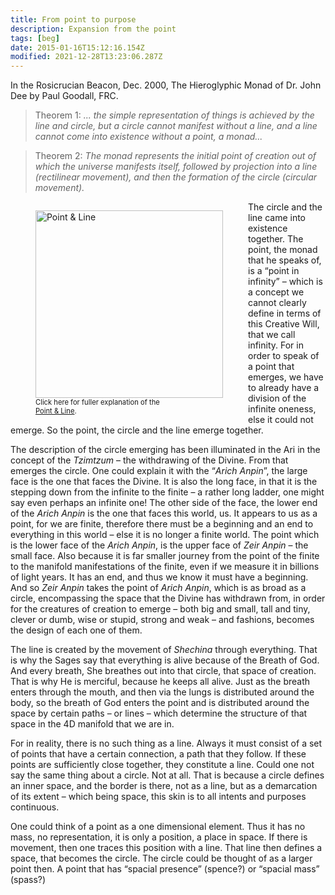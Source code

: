 ```yaml
---
title: From point to purpose
description: Expansion from the point
tags: [beg]
date: 2015-01-16T15:12:16.154Z
modified: 2021-12-28T13:23:06.287Z
---
```




In the Rosicrucian Beacon, Dec. 2000, The Hieroglyphic Monad of Dr. John Dee by Paul Goodall, FRC.

> Theorem 1: _... the simple representation of things is achieved by the line and circle, but a circle cannot manifest without a line, and a line cannot come into existence without a point, a monad..._

> Theorem 2: _The monad represents the initial point of creation out of which the universe manifests itself, followed by projection into a line (rectilinear movement), and then the formation of the circle (circular movement)._

<figure style="float:left">
<img src="/posts/img/qkab/point.png" alt="Point & Line" width="300">
<figcaption>
<span style="font-size: 80%">Click here for fuller explanation of the <br /><a href="/posts/img/neshama/full_point.png" alt="Full evolution of the point">Point & Line</a>.</span>
</figcaption>
</figure>

The circle and the line came into existence together. The point, the monad that he speaks of, is a “point in infinity” – which is a concept we cannot clearly define in terms of this Creative Will, that we call infinity. For in order to speak of a point that emerges, we have to already have a division of the infinite oneness, else it could not emerge. So the point, the circle and the line emerge together.

The description of the circle emerging has been illuminated in the Ari in the concept of the _Tzimtzum_ – the withdrawing of the Divine. From that emerges the circle. One could explain it with the “_Arich Anpin_”, the large face is the one that faces the Divine. It is also the long face, in that it is the stepping down from the infinite to the finite – a rather long ladder, one might say even perhaps an infinite one! The other side of the face, the lower end of the _Arich Anpin_ is the one that faces this world, us. It appears to us as a point, for we are finite, therefore there must be a beginning and an end to everything in this world – else it is no longer a finite world. The point which is the lower face of the _Arich Anpin_, is the upper face of _Zeir Anpin_ – the small face. Also because it is far smaller journey from the point of the finite to the manifold manifestations of the finite, even if we measure it in billions of light years. It has an end, and thus we know it must have a beginning. And so _Zeir Anpin_ takes the point of _Arich Anpin_, which is as broad as a circle, encompassing the space that the Divine has withdrawn from, in order for the creatures of creation to emerge – both big and small, tall and tiny, clever or dumb, wise or stupid, strong and weak – and fashions, becomes the design of each one of them.

The line is created by the movement of _Shechina_ through everything. That is why the Sages say that everything is alive because of the Breath of God. And every breath, She breathes out into that circle, that space of creation. That is why He is merciful, because he keeps all alive. Just as the breath enters through the mouth, and then via the lungs is distributed around the body, so the breath of God enters the point and is distributed around the space by certain paths – or lines – which determine the structure of that space in the 4D manifold that we are in.

For in reality, there is no such thing as a line. Always it must consist of a set of points that have a certain connection, a path that they follow. If these points are sufficiently close together, they constitute a line. Could one not say the same thing about a circle. Not at all. That is because a circle defines an inner space, and the border is there, not as a line, but as a demarcation of its extent – which being space, this skin is to all intents and purposes continuous.

One could think of a point as a one dimensional element. Thus it has no mass, no representation, it is only a position, a place in space. If there is movement, then one traces this position with a line. That line then defines a space, that becomes the circle. The circle could be thought of as a larger point then. A point that has “spacial presence” (spence?) or “spacial mass” (spass?)
